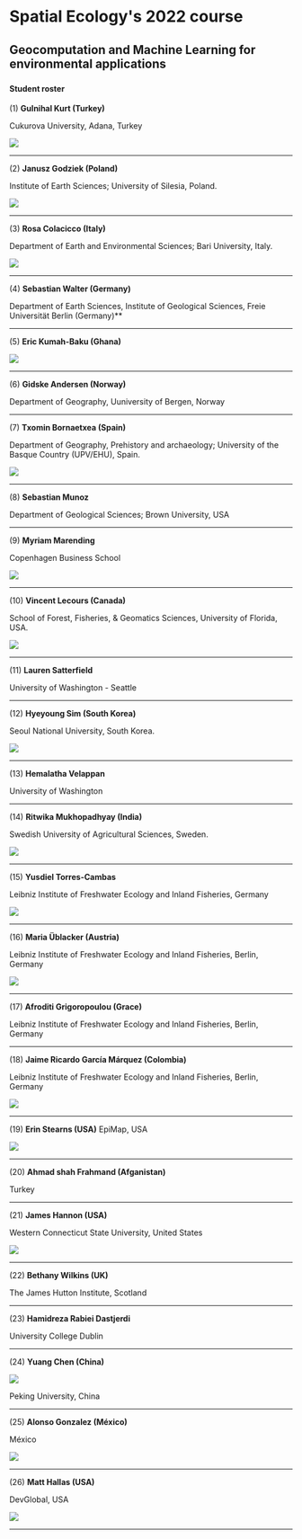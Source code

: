 # Spatial Ecology's 2022 course
## Geocomputation and Machine Learning for environmental applications
### 

#### Student roster ####

(1)  **Gulnihal Kurt (Turkey)**

Cukurova University, Adana, Turkey

![](01_gulnihal_kurt.jpeg)

---
(2)	**Janusz Godziek (Poland)**

Institute of Earth Sciences; University of Silesia, Poland.

![](02_Janusz_Godziek_PL.jpg)

---
(3)	**Rosa Colacicco (Italy)**

Department of Earth and Environmental Sciences; Bari University, Italy.

![](03_Rosa_Colacicco.jpg)

---
(4)	**Sebastian Walter (Germany)**

Department of Earth Sciences, Institute of Geological Sciences, Freie Universität Berlin (Germany)**

---
(5)	**Eric 	Kumah-Baku (Ghana)**

![](05_Eric_Kumah-Baku.jpg)

---
(6)	**Gidske Andersen (Norway)**

Department of Geography, Uuniversity of Bergen, Norway

---
(7)	**Txomin Bornaetxea (Spain)**

Department of Geography, Prehistory and archaeology; University of the Basque Country (UPV/EHU), Spain.

![](07_Txomin_Bornaetxea.jpg)

---
(8)	**Sebastian Munoz**

Department of Geological Sciences; Brown University, USA

---
(9)	**Myriam Marending**

Copenhagen Business School

![](09_Myriam_Marending.jpg)

---
(10)	**Vincent	Lecours		(Canada)**

School of Forest, Fisheries, & Geomatics Sciences, University of Florida, USA.

![](10_Vincent_Lecours.JPG)

---
(11)	**Lauren	Satterfield**

University of Washington - Seattle

---
(12)	**Hyeyoung	Sim	(South Korea)**

Seoul National University, South Korea.

![](12_Hyeyoung_Sim.jpg)

---
(13)	**Hemalatha Velappan**

University of Washington

---
(14)	**Ritwika	Mukhopadhyay (India)**

Swedish University of Agricultural Sciences, Sweden.

![](14_Ritwika_Mukhopadhyay.jpg)

---
(15)	**Yusdiel Torres-Cambas**

Leibniz Institute of Freshwater Ecology and Inland Fisheries, Germany

![](15_Yusdiel_Torres-Cambas.jpg)

---
(16)	**Maria	Üblacker (Austria)**

Leibniz Institute of Freshwater Ecology and Inland Fisheries, Berlin, Germany

![](16_Maria_Ublacker.jpg)

---
(17)	**Afroditi Grigoropoulou (Grace)**

Leibniz Institute of Freshwater Ecology and Inland Fisheries, Berlin, Germany

---
(18)	**Jaime Ricardo García Márquez (Colombia)**

Leibniz Institute of Freshwater Ecology and Inland Fisheries, Berlin, Germany

![](18_Jaime_Ricardo_Garcia_Marquez.jpg)

---
(19)	**Erin	Stearns (USA)**	EpiMap, USA

![](09_Stearns_Erin.JPG)

---
(20)	**Ahmad shah 	Frahmand (Afganistan)**

Turkey

---
(21)	**James	Hannon (USA)**

Western Connecticut State University, United States

![](21_James_Hannon.PNG)

---
(22)	**Bethany Wilkins (UK)**

The James Hutton Institute, Scotland

---
(23)	**Hamidreza Rabiei Dastjerdi**

University College Dublin

---
(24)	**Yuang	Chen (China)**

![](24_Yuang_Chen.jpg)

Peking University, China

---
(25)	**Alonso Gonzalez (México)**

México

![](25_Alonso_Gonzalez.JPG)

---
(26)	**Matt Hallas (USA)**

DevGlobal, USA

![](26_Matt_Hallas.jpeg)

---